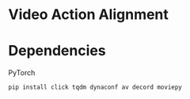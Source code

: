 # Video Action Alignment

# Dependencies

PyTorch

```shell
pip install click tqdm dynaconf av decord moviepy
```
